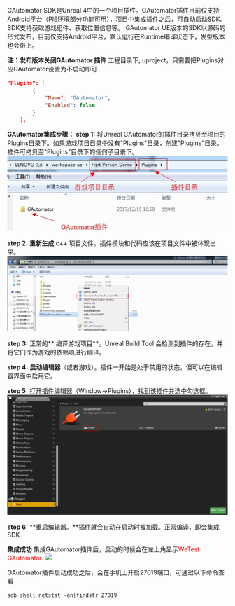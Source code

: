 GAutomator SDK是Unreal 4中的一个项目插件。GAutomator插件目前仅支持Android平台（PIE环境部分功能可用），项目中集成插件之后，可自动启动SDK。SDK支持获取游戏组件、获取位置信息等。
GAutomator UE版本的SDK以源码的形式发布，目前仅支持Android平台，默认运行在Runtime编译状态下，发型版本也会带上。

**注：发布版本关闭GAutomator 插件**
工程目录下,<ProjectName>.uproject，只需要把Plugins对应GAutomator设置为不启动即可
```json
"Plugins": [
		{
			"Name": "GAutomator",
			"Enabled": false
		}
	],
```

**GAutomator集成步骤：**
**step 1:**
将Unreal GAutomator的插件目录拷贝至项目的Plugins目录下。如果游戏项目目录中没有"Plugins"目录，创建"Plugins"目录。插件可拷贝至"Plugins"目录下的任何子目录下。
<img src="image/PluginSdk/plugin_dir.jpg"/>

**step 2:**
**重新生成** c++ 项目文件。插件模块和代码应该在项目文件中被体现出来。
<img src="image/PluginSdk/re_generate_sln.png"/>

**step 3:**
正常的** 编译游戏项目**。Unreal Build Tool 会检测到插件的存在，并将它们作为游戏的依赖项进行编译。

**step 4:**
**启动编辑器**（或者游戏）。插件一开始是处于禁用的状态，但可以在编辑器界面中启用它。

**step 5:**
打开插件编辑器（Window->Plugins），找到该插件并选中勾选框。
<img src="image/PluginSdk/enable_plugin.png"/>

**step 6:**
**重启编辑器。**插件就会自动在启动时被加载。正常编译，即会集成SDK


**集成成功**
集成GAutomator插件后，启动的时候会在左上角显示<span style="color:red">WeTest GAutomator</span>.
<img src="started.png"/>

GAutomator插件启动成功之后，会在手机上开启27019端口，可通过以下命令查看
```shell
adb shell netstat -an|findstr 27019
```
